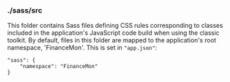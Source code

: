 ### ./sass/src

This folder contains Sass files defining CSS rules corresponding to classes
included in the application's JavaScript code build when using the classic toolkit.
By default, files in this folder are mapped to the application's root namespace, 'FinanceMon'.
This is set in `"app.json"`:

    "sass": {
        "namespace": "FinanceMon"
    }